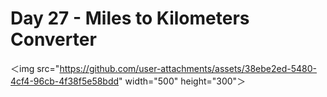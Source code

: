 # Day 27 - Miles to Kilometers Converter
＜img src="https://github.com/user-attachments/assets/38ebe2ed-5480-4cf4-96cb-4f38f5e58bdd" width="500" height="300"＞
